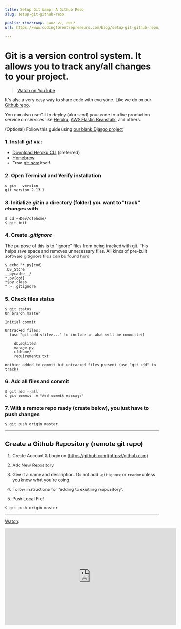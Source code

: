 ```yaml
---
title: Setup Git &amp; A Github Repo
slug: setup-git-github-repo

publish_timestamp: June 22, 2017
url: https://www.codingforentrepreneurs.com/blog/setup-git-github-repo/

---
```


# Git is a version control system. It allows you to track any/all changes to your project.

> [Watch on YouTube](https://youtu.be/dlz6Qyp4ADE)

It's also a very easy way to share code with everyone. Like we do on our [Github repo](https://kirr.co/vf3249).

You can also use Git to deploy (aka send) your code to a live production service on services like [Heroku](https://www.codingforentrepreneurs.com/projects/heroku/), [AWS Elastic Beanstalk](https://www.codingforentrepreneurs.com/projects/elastic-beanstalk/), and others.

(Optional) Follow this guide using [our blank Django project](https://www.codingforentrepreneurs.com/blog/create-a-blank-django-project/)

### 1. Install *git* via:
- [Download Heroku CLI](https://kirr.co/5wd1ay) (preferred)
- [Homebrew](https://kirr.co/qvzmnv)
- From [git-scm](https://git-scm.com/downloads) itself.

### 2. Open Terminal and Verify installation
```
$ git --version
git version 2.13.1
```

### 3. Initialize *git* in a directory (folder) you want to "track" changes with.
```
$ cd ~/Dev/cfehome/
$ git init 
```
### 4. Create *.gitignore*
The purpose of this is to "ignore" files from being tracked with git. This helps save space and removes unnecessary files.  All kinds of pre-built software gitignore files can be found [here](https://kirr.co/4h30b1)
```
$ echo "*.py[cod]
.DS_Store
__pycache__/
*.py[cod]
*$py.class
" > .gitignore
```

### 5. Check files status
```
$ git status
On branch master

Initial commit

Untracked files:
  (use "git add <file>..." to include in what will be committed)

	db.sqlite3
	manage.py
	cfehome/
	requirements.txt

nothing added to commit but untracked files present (use "git add" to track)
```

### 6. Add all files and commit
```
$ git add --all
$ git commit -m "Add commit message"
```

### 7. With a remote repo ready (create below), you just have to push changes
```
$ git push origin master
```


----------
## Create a Github Repository (remote git repo)

1. Create Account & Login on [https://github.com](https://github.com)

2. [Add New Repository](https://github.com/new)

3. Give it a name and description. Do not add `.gitignore` or `readme` unless you know what you're doing.

4. Follow instructions for "adding to existiing respository".

5. Push Local File!
```
$ git push origin master
```

----------
[Watch](https://youtu.be/dlz6Qyp4ADE):
<iframe width="560" height="315" src="https://www.youtube.com/embed/dlz6Qyp4ADE" frameborder="0" allowfullscreen></iframe>